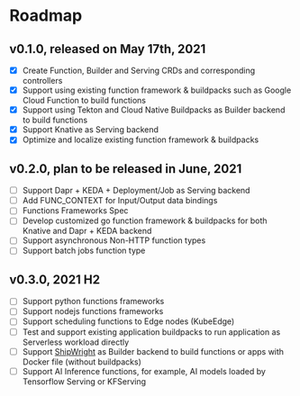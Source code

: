 # Roadmap

## v0.1.0, released on May 17th, 2021

- [x] Create Function, Builder and Serving CRDs and corresponding controllers
- [x] Support using existing function framework & buildpacks such as Google Cloud Function to build functions
- [x] Support using Tekton and Cloud Native Buildpacks as Builder backend to build functions
- [x] Support Knative as Serving backend
- [x] Optimize and localize existing function framework & buildpacks

## v0.2.0, plan to be released in June, 2021

- [ ] Support Dapr + KEDA + Deployment/Job as Serving backend
- [ ] Add FUNC_CONTEXT for Input/Output data bindings
- [ ] Functions Frameworks Spec
- [ ] Develop customized go function framework & buildpacks for both Knative and Dapr + KEDA backend
- [ ] Support asynchronous Non-HTTP function types
- [ ] Support batch jobs function type

## v0.3.0, 2021 H2

- [ ] Support python functions frameworks
- [ ] Support nodejs functions frameworks
- [ ] Support scheduling functions to Edge nodes (KubeEdge)
- [ ] Test and support existing application buildpacks to run application as Serverless workload directly
- [ ] Support [ShipWright](https://github.com/shipwright-io/build) as Builder backend to build functions or apps with Docker file (without buildpacks)
- [ ] Support AI Inference functions, for example, AI models loaded by Tensorflow Serving or KFServing